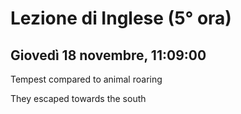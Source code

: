 # Lezione di Inglese (5° ora)
## Giovedì 18 novembre, 11:09:00



Tempest compared to animal roaring

They escaped towards the south


<!--stackedit_data:
eyJoaXN0b3J5IjpbLTY1MjA0OTY4OF19
-->